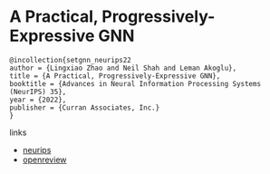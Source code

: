 # A Practical, Progressively-Expressive GNN

```
@incollection{setgnn_neurips22
author = {Lingxiao Zhao and Neil Shah and Leman Akoglu},
title = {A Practical, Progressively-Expressive GNN},
booktitle = {Advances in Neural Information Processing Systems (NeurIPS) 35},
year = {2022},
publisher = {Curran Associates, Inc.}
}
```

links
- [neurips](https://nips.cc/Conferences/2022/Schedule?showEvent=52797)
- [openreview](https://openreview.net/forum?id=WBv9Z6qpA8x)

